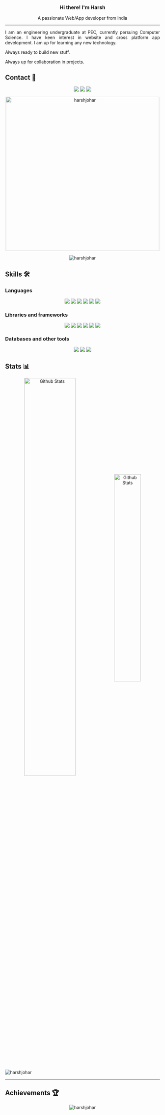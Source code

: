 <div>
    <h3 align="center" font-size="24"> Hi there! I'm Harsh </h3>
    <p align="center">A passionate Web/App developer from India</p>
</div>

---

<p align="justify"> I am an engineering undergraduate at PEC, currently persuing Computer Science. I have keen interest in website and cross platform app development. I am up for learning any new technology. </p>
<p>Always ready to build new stuff.</p>
<p>Always up for collaboration in projects.</p>

<!-- Connect -->
<h2 align="left">Contact 🔗</h2>

<p align="center">
    <a href="https://www.linkedin.com/in/harshjohar/">
        <img src="https://img.shields.io/badge/LinkedIn-blue?style=for-the-badge&logo=linkedin&labelColor=blue">
    </a>
    <a href="https://www.instagram.com/harsh.johar">
        <img src="https://img.shields.io/badge/instagram-E2118C?style=for-the-badge&logo=instagram&logoColor=white">
    </a>
    <a href="mailto:hpsj3112@gmail.com">
        <img src="https://img.shields.io/badge/gmail-red?style=for-the-badge&logo=gmail&logoColor=white">
    </a>
</p>


<p align ="center">     
    <img width="500"  src="https://github-readme-streak-stats.herokuapp.com/?user=harshjohar&theme=highcontrast" alt="harshjohar" />    
</p>

<p align="center"> <img src="https://komarev.com/ghpvc/?username=harshjohar&label=Profile%20views&color=0e75b6&style=for-the-badge" alt="harshjohar" /> </p>

<!-- Skills -->
<h2> Skills 🛠️ </h2>

<h3> Languages </h3>    
<p align="center">
        <img src="https://img.shields.io/badge/C%2B%2B-00599C?style=for-the-badge&logo=c%2B%2B&logoColor=white">    
        <img src="https://img.shields.io/badge/HTML5-E34F26?style=for-the-badge&logo=html5&logoColor=white">
        <img src="https://img.shields.io/badge/CSS3-1572B6?style=for-the-badge&logo=css3&logoColor=white">
        <img src="https://img.shields.io/badge/JavaScript-323330?style=for-the-badge&logo=javascript&logoColor=F7DF1E"> 
        <img src="https://img.shields.io/badge/Typescript-20232A?style=for-the-badge&logo=typescript&logoColor=00599f"> 
        <!-- <img src="https://img.shields.io/badge/Dart-003d80?style=for-the-badge&logo=Dart&logoColor=white"> -->
        <img src="https://img.shields.io/badge/Markdown-000000?style=for-the-badge&logo=markdown&logoColor=white">
</p>
<h3> Libraries and frameworks </h3>
<p align="center">
       <img src="https://img.shields.io/badge/React-20232A?style=for-the-badge&logo=react&logoColor=61DAFB">
       <img src="https://img.shields.io/badge/Node.js-339933?style=for-the-badge&logo=nodedotjs&logoColor=white">
       <img src="https://img.shields.io/badge/Express.js-000000?style=for-the-badge&logo=express&logoColor=white">
       <!-- <img src="https://img.shields.io/badge/Flutter-0785fa?style=for-the-badge&logo=flutter&logoColor=white"> -->
       <img src="https://img.shields.io/badge/Bootstrap-563D7C?style=for-the-badge&logo=bootstrap&logoColor=white">        
       <img src="https://img.shields.io/badge/Tailwind_css-4a7e7b?style=for-the-badge&logo=tailwindcss&logoColor=white">        
       <img src="https://img.shields.io/badge/React_native-20232A?style=for-the-badge&logo=react&logoColor=61DAFB">        
</p>
<h3> Databases and other tools </h3>
<p align="center">
       <img src="https://img.shields.io/badge/MongoDB-D9EAD3
?style=for-the-badge&logo=mongodb&logoColor=whitee">
       <img src="https://img.shields.io/badge/MySQL-005C84?style=for-the-badge&logo=mysql&logoColor=white">
       <img src="https://img.shields.io/badge/Visual_Studio_Code-0078D4?style=for-the-badge&logo=visual%20studio%20code&logoColor=white">

</p>

<!-- Statistics -->
<h2 align="left">Stats 📊</h2>
<div align="center">
    <img src="https://github-readme-stats.vercel.app/api?username=harshjohar&show_icons=true&theme=github_dark" width=57.5% alt="Github Stats" align="center">
    <img src="https://github-readme-stats.vercel.app/api/top-langs/?username=harshjohar&layout=compact&theme=github_dark&langs_count=6" width=41.5% alt="Github Stats" align="center">
</div>
<img align="center" src="https://activity-graph.herokuapp.com/graph?username=harshjohar&theme=react-dark" alt="harshjohar" />

<hr>

<!-- Achievements -->
<h2 align="left">Achievements 🏆</h2>
<p align = "center"> <img src="https://github-profile-trophy.vercel.app/?username=harshjohar&theme=darkhub" alt="harshjohar" /> </p>

